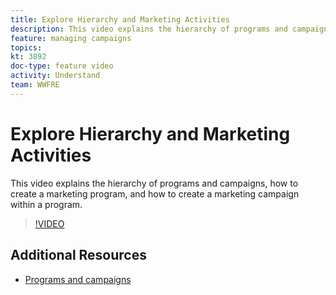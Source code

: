 ```yaml
---
title: Explore Hierarchy and Marketing Activities
description: This video explains the hierarchy of programs and campaigns in Adobe Campaign Standard (ACS), how to create a marketing program, and how to create a marketing campaign within a program.
feature: managing campaigns
topics: 
kt: 3892
doc-type: feature video
activity: Understand
team: WWFRE
---
```


# Explore Hierarchy and Marketing Activities

This video explains the hierarchy of programs and campaigns, how to create a marketing program, and how to create a marketing campaign within a program.

>[!VIDEO](https://video.tv.adobe.com/v/18465?quality=12)

## Additional Resources

* [Programs and campaigns](https://docs.adobe.com/content/help/en/campaign-standard/using/getting-started/marketing-plans/programs-and-campaigns.html)
